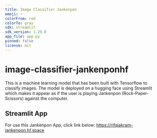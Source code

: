 ```yaml
---
title: Image Classifier Jankenpon
emoji: ⚡
colorFrom: red
colorTo: gray
sdk: streamlit
sdk_version: 1.29.0
app_file: app.py
pinned: false
license: mit
---
```


# image-classifier-jankenponhf
This is a machine learning model that has been built with Tensorflow to classify images. The model is deployed on a hugging face using Streamlit which makes it appear as if the user is playing Jankenpon (Rock-Paper-Scissors) against the computer.

## Streamlit App
For use this Jankenpon App, click link below:
https://rifqiakram-jankenpon.hf.space
